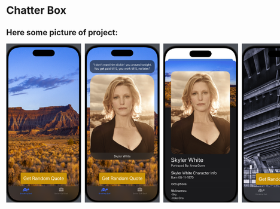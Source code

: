 # Chatter Box
## Here some picture of project: 

<div style="display: flex; gap: 10px;">
  <img src="1.png" alt="1" width="200" />
    <img src="2.png" alt="1" width="200" />
      <img src="3.png" alt="1" width="200" />
        <img src="4.png" alt="1" width="200" />
          <img src="5.png" alt="1" width="200" />
            <img src="6.png" alt="1" width="200" />
 
</div>
